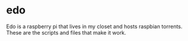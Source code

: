 # edo
Edo is a raspberry pi that lives in my closet and hosts raspbian torrents. These are the scripts and files that make it work.
